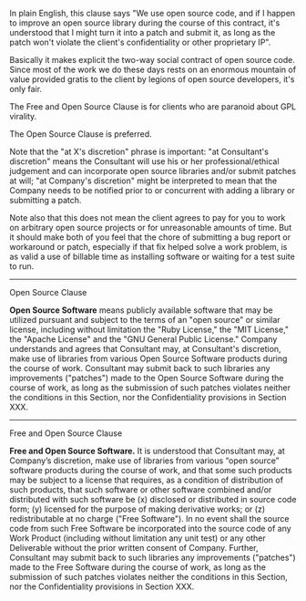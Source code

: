 In plain English, this clause says "We use open source code, and if I happen to improve an open source library during the course of this contract, it's understood that I might turn it into a patch and submit it, as long as the patch won't violate the client's confidentiality or other proprietary IP". 

Basically it makes explicit the two-way social contract of open source code. Since most of the work we do these days rests on an enormous mountain of value provided gratis to the client by legions of open source developers, it's only fair. 

The Free and Open Source Clause is for clients who are paranoid about GPL virality.

The Open Source Clause is preferred.

Note that the "at X's discretion" phrase is important: "at Consultant's discretion" means the Consultant will use his or her professional/ethical judgement and can incorporate open source libraries and/or submit patches at will; "at Company's discretion" might be interpreted to mean that the Company needs to be notified prior to or concurrent with adding a library or submitting a patch. 

Note also that this does not mean the client agrees to pay for you to work on arbitrary open source projects or for unreasonable amounts of time. But it should make both of you feel that the chore of submitting a bug report or workaround or patch, especially if that fix helped solve a work problem, is as valid a use of billable time as installing software or waiting for a test suite to run. 

---

Open Source Clause

**Open Source Software** means publicly available software that may be
utilized pursuant and subject to the terms of an "open source" or
similar license, including without limitation the "Ruby License," the
"MIT License," the "Apache License" and the "GNU General Public
License."  Company understands and agrees that Consultant may, at
Consultant's discretion, make use of libraries from various Open
Source Software products during the course of work. Consultant may
submit back to such libraries any improvements ("patches") made to the
Open Source Software during the course of work, as long as the
submission of such patches violates neither the conditions in this
Section, nor the Confidentiality provisions in Section XXX.

---

Free and Open Source Clause

**Free and Open Source Software.**  It is understood that Consultant may,
at Company’s discretion, make use of libraries from various “open
source” software products during the course of work, and that some
such products may be subject to a license that requires, as a
condition of distribution of such products, that such software or
other software combined and/or distributed with such software be (x)
disclosed or distributed in source code form; (y) licensed for the
purpose of making derivative works; or (z) redistributable at no
charge ("Free Software").  In no event shall the source code from such
Free Software be incorporated into the source code of any Work Product
(including without limitation any unit test) or any other Deliverable
without the prior written consent of Company.  Further, Consultant
may submit back to
such libraries any improvements ("patches") made to the Free Software
during the course of work, as long as the submission of such patches
violates neither the conditions in this Section, nor the
Confidentiality provisions in Section XXX.

